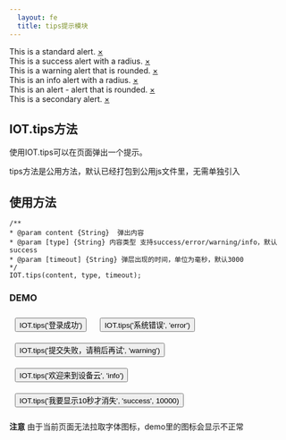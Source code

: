 ```yaml
---
  layout: fe
  title: tips提示模块
---
```


<style>
    .button{
        margin: 10px;
    }
</style>

<div data-alert="" class="alert-box">
    This is a standard alert.
    <a href="#" class="close">×</a>
</div>



<div data-alert="" class="alert-box success radius">
    This is a success alert with a radius.
    <a href="#" class="close">×</a>
</div>

<div data-alert="" class="alert-box warning round">
    This is a warning alert that is rounded.
    <a href="#" class="close">×</a>
</div>

<div data-alert="" class="alert-box info radius">
    This is an info alert with a radius.
    <a href="#" class="close">×</a>
</div>

<div data-alert="" class="alert-box alert round">
    This is an alert - alert that is rounded.
    <a href="#" class="close">×</a>
</div>

<div data-alert="" class="alert-box secondary">
    This is a secondary alert.
    <a href="#" class="close">×</a>
</div>

## IOT.tips方法

使用IOT.tips可以在页面弹出一个提示。

tips方法是公用方法，默认已经打包到公用js文件里，无需单独引入

## 使用方法

    /**
    * @param content {String}  弹出内容
    * @param [type] {String} 内容类型 支持success/error/warning/info，默认success
    * @param [timeout] {String} 弹层出现的时间，单位为毫秒，默认3000
    */
    IOT.tips(content, type, timeout);




### DEMO

<button onclick="IOT.tips('登录成功');" class="button">IOT.tips('登录成功')</button>
<button onclick="IOT.tips('系统错误', 'error');" class="button">IOT.tips('系统错误', 'error')</button>
<button onclick="IOT.tips('提交失败，请稍后再试', 'warning');" class="button">IOT.tips('提交失败，请稍后再试', 'warning')</button>
<button onclick="IOT.tips('欢迎来到设备云', 'info');" class="button">IOT.tips('欢迎来到设备云', 'info')</button>
<button onclick="IOT.tips('我要显示10秒才消失', 'success', 10000);" class="button">IOT.tips('我要显示10秒才消失', 'success', 10000)</button>

**注意** 由于当前页面无法拉取字体图标，demo里的图标会显示不正常
